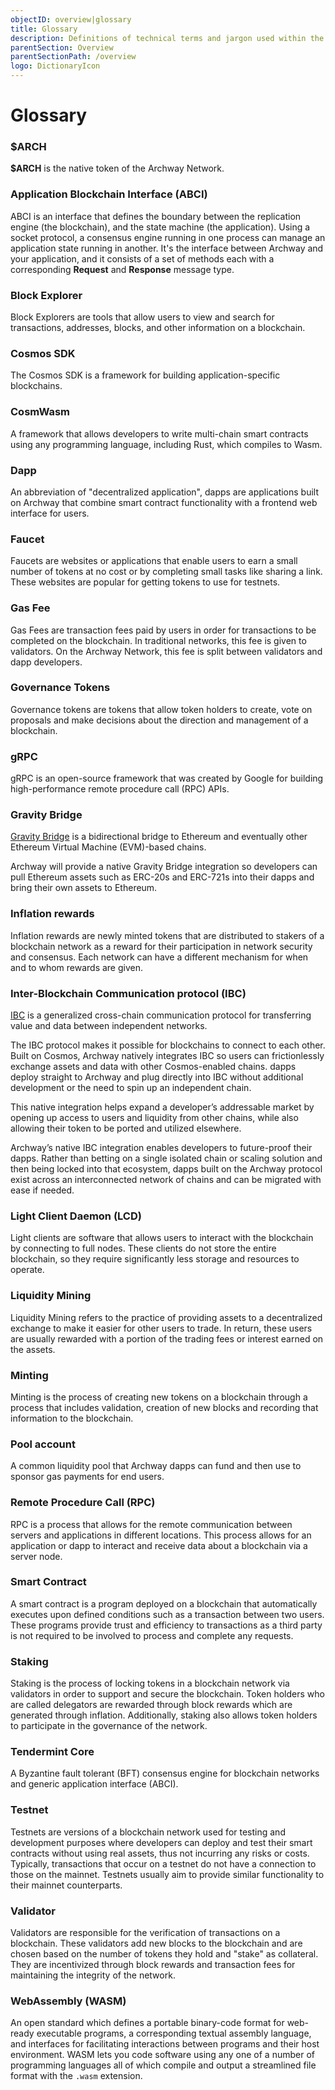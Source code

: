 ```yaml
---
objectID: overview|glossary
title: Glossary
description: Definitions of technical terms and jargon used within the Archway ecosystem
parentSection: Overview
parentSectionPath: /overview
logo: DictionaryIcon
---
```


# Glossary

<!-- A -->

### $ARCH

**$ARCH** is the native token of the Archway Network.

### Application Blockchain Interface (ABCI)

ABCI is an interface that defines the boundary between the replication engine (the blockchain), and the state machine (the application). Using a socket protocol, a consensus engine running in one process can manage an application state running in another. It's the interface between Archway and your application, and it consists of a set of methods each with a corresponding **Request** and **Response** message type.

<!-- B -->

### Block Explorer

Block Explorers are tools that allow users to view and search for transactions, addresses, blocks, and other information on a blockchain.

<!-- C -->

### Cosmos SDK

The Cosmos SDK is a framework for building application-specific blockchains.

### CosmWasm

A framework that allows developers to write multi-chain smart contracts using any programming language, including Rust, which compiles to Wasm.

<!-- D -->

### Dapp

An abbreviation of "decentralized application", dapps are applications built on Archway that combine smart contract functionality with a frontend web interface for users.

<!-- E -->
<!-- F -->

### Faucet

Faucets are websites or applications that enable users to earn a small number of tokens at no cost or by completing small tasks like sharing a link. These websites are popular for getting tokens to use for testnets.

<!-- G -->

### Gas Fee

Gas Fees are transaction fees paid by users in order for transactions to be completed on the blockchain. In traditional networks, this fee is given to validators. On the Archway Network, this fee is split between validators and dapp developers.

### Governance Tokens

Governance tokens are tokens that allow token holders to create, vote on proposals and make decisions about the direction and management of a blockchain.

### gRPC

gRPC is an open-source framework that was created by Google for building high-performance remote procedure call (RPC) APIs.

### Gravity Bridge

<a href="https://github.com/cosmos/gravity-bridge" target="_blank">Gravity Bridge</a> is a bidirectional bridge to Ethereum and eventually other Ethereum Virtual Machine (EVM)-based chains.

Archway will provide a native Gravity Bridge integration so developers can pull Ethereum assets such as ERC-20s and ERC-721s into their dapps and bring their own assets to Ethereum.

<!-- H -->

<!-- I -->

### Inflation rewards

Inflation rewards are newly minted tokens that are distributed to stakers of a blockchain network as a reward for their participation in network security and consensus. Each network can have a different mechanism for when and to whom rewards are given.

### Inter-Blockchain Communication protocol (IBC)

<a href="https://ibc.cosmos.network/main/ibc/overview.html" target="_blank">IBC</a> is a generalized cross-chain communication protocol for transferring value and data between independent networks.

The IBC protocol makes it possible for blockchains to connect to each other. Built on Cosmos, Archway natively integrates IBC so users can frictionlessly exchange assets and data with other Cosmos-enabled chains. dapps deploy straight to Archway and plug directly into IBC without additional development or the need to spin up an independent chain.

This native integration helps expand a developer’s addressable market by opening up access to users and liquidity from other chains, while also allowing their token to be ported and utilized elsewhere.

Archway’s native IBC integration enables developers to future-proof their dapps. Rather than betting on a single isolated chain or scaling solution and then being locked into that ecosystem, dapps built on the Archway protocol exist across an interconnected network of chains and can be migrated with ease if needed.

<!-- J -->
<!-- K -->
<!-- L -->

### Light Client Daemon (LCD)

Light clients are software that allows users to interact with the blockchain by connecting to full nodes. These clients do not store the entire blockchain, so they require significantly less storage and resources to operate.

### Liquidity Mining

Liquidity Mining refers to the practice of providing assets to a decentralized exchange to make it easier for other users to trade. In return, these users are usually rewarded with a portion of the trading fees or interest earned on the assets.

<!-- M -->

### Minting

Minting is the process of creating new tokens on a blockchain through a process that includes validation, creation of new blocks and recording that information to the blockchain.

<!-- N -->
<!-- O -->

<!-- P -->

### Pool account

A common liquidity pool that Archway dapps can fund and then use to sponsor gas payments for end users.

<!-- Q -->
<!-- R -->

### Remote Procedure Call (RPC)

RPC is a process that allows for the remote communication between servers and applications in different locations. This process allows for an application or dapp to interact and receive data about a blockchain via a server node.

<!-- S -->

### Smart Contract

A smart contract is a program deployed on a blockchain that automatically executes upon defined conditions such as a transaction between two users. These programs provide trust and efficiency to transactions as a third party is not required to be involved to process and complete any requests.

### Staking

Staking is the process of locking tokens in a blockchain network via validators in order to support and secure the blockchain. Token holders who are called delegators are rewarded through block rewards which are generated through inflation. Additionally, staking also allows token holders to participate in the governance of the network.

<!-- T -->

### Tendermint Core

A Byzantine fault tolerant (BFT) consensus engine for blockchain networks and generic application interface (ABCI).

### Testnet

Testnets are versions of a blockchain network used for testing and development purposes where developers can deploy and test their smart contracts without using real assets, thus not incurring any risks or costs. Typically, transactions that occur on a testnet do not have a connection to those on the mainnet. Testnets usually aim to provide similar functionality to their mainnet counterparts.

<!-- U -->
<!-- V -->

### Validator

Validators are responsible for the verification of transactions on a blockchain. These validators add new blocks to the blockchain and are chosen based on the number of tokens they hold and "stake" as collateral. They are incentivized through block rewards and transaction fees for maintaining the integrity of the network.

<!-- W -->

### WebAssembly (WASM)

An open standard which defines a portable binary-code format for web-ready executable programs, a corresponding textual assembly language, and interfaces for facilitating interactions between programs and their host environment. WASM lets you code software using any one of a number of programming languages all of which compile and output a streamlined file format with the `.wasm` extension.

<!-- X -->
<!-- Y -->
